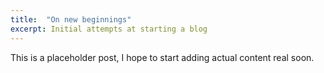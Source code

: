 ```yaml
---
title:  "On new beginnings"
excerpt: Initial attempts at starting a blog
---
```


This is a placeholder post, I hope to start adding actual content real soon.
